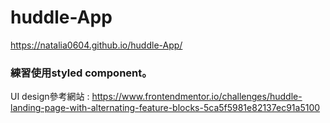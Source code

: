 # huddle-App
https://natalia0604.github.io/huddle-App/

### 練習使用styled component。
UI design參考網站 : https://www.frontendmentor.io/challenges/huddle-landing-page-with-alternating-feature-blocks-5ca5f5981e82137ec91a5100
